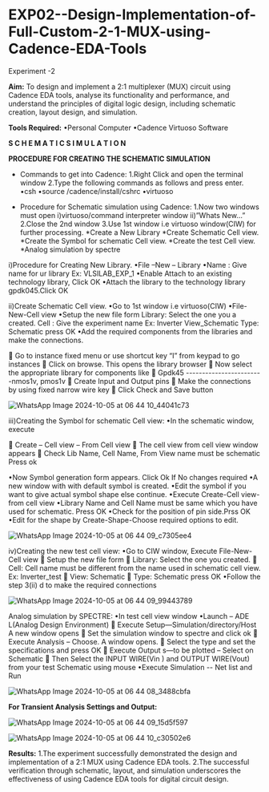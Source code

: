 # EXP02--Design-Implementation-of-Full-Custom-2-1-MUX-using-Cadence-EDA-Tools
Experiment -2 

**Aim:**
To design and implement a 2:1 multiplexer (MUX) circuit using Cadence EDA tools, analyse its functionality and performance, and understand the principles of digital logic design, including schematic creation, layout design, and simulation.

**Tools Required:**
•Personal Computer
•Cadence Virtuoso Software


**S C H E M A T I C S I M U L A T I O N**

**PROCEDURE FOR CREATING THE SCHEMATIC SIMULATION**

* Commands to get into Cadence:
1.Right Click and open the terminal window
2.Type the following commands as follows and press enter.
  •csh
  •source /cadence/install/cshrc
  •virtuoso 

* Procedure for Schematic simulation using Cadence:
1.Now two windows must open i)virtuoso/command interpreter window ii)”Whats New…”
2.Close the 2nd window
3.Use 1st window i.e virtuoso window(CIW) for further processing.
   *Create a New Library
   *Create Schematic Cell view.
   *Create the Symbol for schematic Cell view.
   *Create the test Cell view.
   *Analog simulation by spectre


i)Procedure for Creating New Library.
•File –New – Library
•Name : Give name for ur library Ex: VLSILAB_EXP_1
•Enable Attach to an existing technology library, Click OK
•Attach the library to the technology library gpdk045.Click OK

ii)Create Schematic Cell view.
•Go to 1st window i.e virtuoso(CIW)
•File-New-Cell view
•Setup the new file form
  Library: Select the one you a created.
  Cell : Give the experiment name Ex: Inverter View_Schematic
  Type: Schematic press OK
•Add the required components from the libraries and make the connections.

 Go to instance fixed menu or use shortcut key “I” from keypad to go instances
 Click on browse. This opens the library browser
 Now select the appropriate library for components like 
 Gpdk45 ------------------------nmos1v,  pmos1v
 Create Input and Output pins
 Make the connections by using fixed narrow wire key
 Click Check and Save button


![WhatsApp Image 2024-10-05 at 06 44 10_44041c73](https://github.com/user-attachments/assets/c2062a44-39ed-4e18-9250-0a51037476eb)



 
iii)Creating the Symbol for schematic Cell view:
•In the schematic window, execute 

 Create – Cell view – From Cell view
 The cell view from cell view window appears
 Check Lib Name, Cell Name, From View name must be schematic Press ok

•Now Symbol generation form appears. Click Ok If No changes required
•A new window with with default symbol is created.
•Edit the symbol if you want to give actual symbol shape else continue.
•Execute Create-Cell view-from cell view
•Library Name and Cell Name must be same which you have used for schematic. Press OK
•Check for the position of pin side.Prss OK
•Edit for the shape by Create-Shape-Choose required options to edit.


![WhatsApp Image 2024-10-05 at 06 44 09_c7305ee4](https://github.com/user-attachments/assets/7dafa89b-c94c-47a2-8158-317df26690a5)



iv)Creating the new test cell view:
•Go to CIW window, Execute File-New-Cell view
 Setup the new file form
 Library: Select the one you created.
 Cell: Cell name must be different from the name used in schematic cell view. Ex: Inverter_test
 View: Schematic
 Type: Schematic press OK
•Follow the step 3(ii) d to make the required connections


 ![WhatsApp Image 2024-10-05 at 06 44 09_99443789](https://github.com/user-attachments/assets/6e7318f8-7f0f-4656-b8e9-bafa00d2ace2)


Analog simulation by SPECTRE:
•In test cell view window
•Launch – ADE L(Analog Design Environment)
 Execute Setup—Simulation/directory/Host A new window opens
 Set the simulation window to spectre and click ok
 Execute Analysis – Choose. A window opens.
 Select the type and set the specifications and press OK
 Execute Output s—to be plotted – Select on Schematic
 Then Select the INPUT WIRE(Vin ) and OUTPUT WIRE(Vout) from your test Schematic using mouse
•Execute Simulation -- Net list and Run

 
 ![WhatsApp Image 2024-10-05 at 06 44 08_3488cbfa](https://github.com/user-attachments/assets/9b21ba7d-7300-4e61-8f63-c6e87720bc99)


**For Transient Analysis Settings and Output:**

 
 ![WhatsApp Image 2024-10-05 at 06 44 09_15d5f597](https://github.com/user-attachments/assets/a16c37ba-546a-4f8c-a295-09207b4ad159)


 
 ![WhatsApp Image 2024-10-05 at 06 44 10_c30502e6](https://github.com/user-attachments/assets/058ef747-5277-40cb-b72d-b29069984cd8)


**Results:**
1.The experiment successfully demonstrated the design and implementation of a 2:1 MUX using Cadence EDA tools. 
2.The successful verification through schematic, layout, and simulation underscores the effectiveness of using Cadence EDA tools for digital circuit design.
